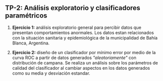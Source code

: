 ## TP-2: Análisis exploratorio y clasificadores paramétricos

1. **Ejercicio 1:** análisis exploratorio general para percibir datos que presentan comportamientos anormales. Los datos estan relacionados con la situación sanitaria y epidemiológica de la municipalidad de Bahía Blanca, Argentina.

2. **Ejercicio 2:** diseño de un clasificador por mínimo error por medio de la curva ROC a partir de datos generados *"aleatoriamente"* con distribución de campana. Se realiza un análisis sobre los parámetros de calidad del clasificador al cambiar aspectos en los datos generados como su media y desviación estandar.
